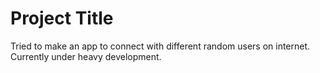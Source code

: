 # Project Title

Tried to make an app to connect with different random users on internet. Currently under heavy development.

